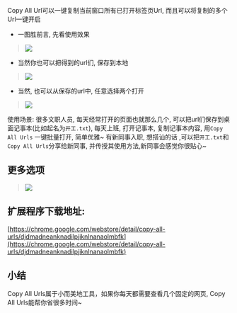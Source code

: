 Copy All Url可以一键复制当前窗口所有已打开标签页Url, 而且可以将复制的多个Url一键开启

- 一图胜前言, 先看使用效果

> ![](https://upload-images.jianshu.io/upload_images/3203841-59b41cf1d7ba07fb.gif?imageMogr2/auto-orient/strip)

- 当然你也可以把得到的url们, 保存到本地

> ![](https://upload-images.jianshu.io/upload_images/3203841-10cd0056e63168f2.gif?imageMogr2/auto-orient/strip)

- 当然, 也可以从保存的url中, 任意选择两个打开
> ![](https://upload-images.jianshu.io/upload_images/3203841-22e76b2b42f2e812.gif?imageMogr2/auto-orient/strip)

使用场景: 很多文职人员, 每天经常打开的页面也就那么几个, 可以把url们保存到桌面记事本(比如起名为`开工.txt`), 每天上班, 打开记事本, 复制记事本内容, 用`Copy All Urls` 一键批量打开, 简单优雅~ 有新同事入职, 想搭讪的话 ,可以把`开工.txt`和`Copy All Urls`分享给新同事, 并传授其使用方法,新同事会感觉你很贴心~

## 更多选项


> ![](https://upload-images.jianshu.io/upload_images/3203841-5423525550dd4150.png?imageMogr2/auto-orient/strip%7CimageView2/2/w/1240)


## 扩展程序下载地址:

[https://chrome.google.com/webstore/detail/copy-all-urls/djdmadneanknadilpjiknlnanaolmbfk](https://chrome.google.com/webstore/detail/copy-all-urls/djdmadneanknadilpjiknlnanaolmbfk)


## 小结

Copy All Urls属于小而美地工具，如果你每天都需要查看几个固定的网页, Copy All Urls能帮你省很多时间~ 